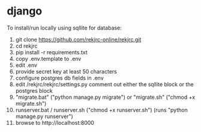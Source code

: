 # django

To install/run locally using sqllite for database:

1.  git clone https://github.com/rekjrc-online/rekjrc.git
2.  cd rekjrc
3.  pip install -r requirements.txt
4.  copy .env.template to .env
5.  edit .env
6.  provide secret key at least 50 characters
7.  configure postgres db fields in .env
8.  edit /rekjrc/rekjrc/settings.py
    comment out either the sqllite block or the postgres block
9.  "migrate.bat" ("python manage.py migrate")
    or "migrate.sh" ("chmod +x migrate.sh")
10. runserver.bat / runserver.sh ("chmod +x runserver.sh")
    (runs "python manage.py runserver")
11. browse to http://localhost:8000
